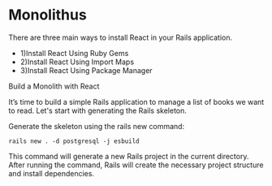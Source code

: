 # Monolithus
There are three main ways to install React in your Rails application.
<ul>
  <li>1)Install React Using Ruby Gems</li>
  <li>2)Install React Using Import Maps</li> 
  <li>3)Install React Using Package Manager</li>
</ul>   
Build a Monolith with React

It’s time to build a simple Rails application to manage a list of books we want to read.
Let's start with generating the Rails skeleton.

Generate the skeleton using the rails new command:

```shell
rails new . -d postgresql -j esbuild
```
This command will generate a new Rails project in the current directory.
After running the command, Rails will create the necessary project structure and install dependencies.




